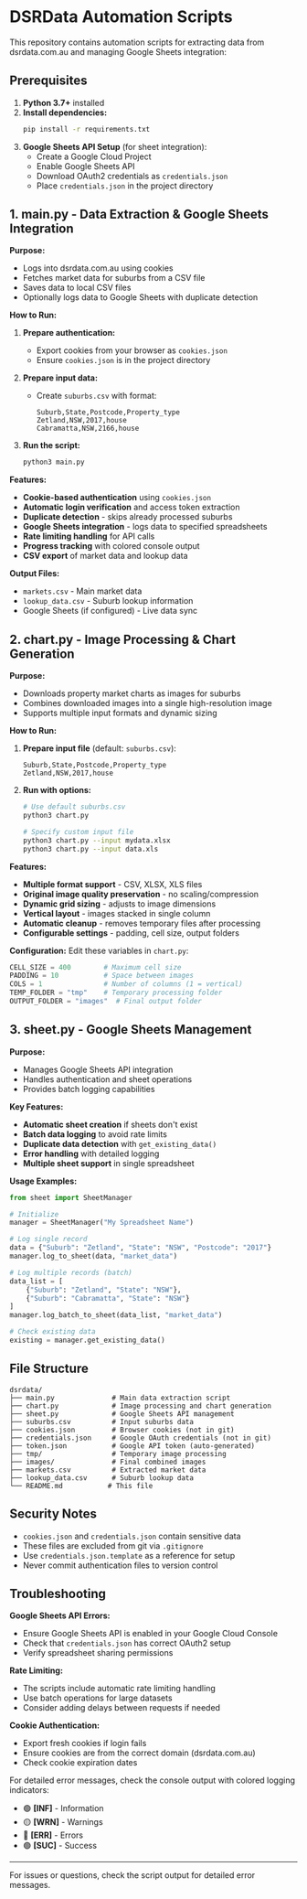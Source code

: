 # DSRData Automation Scripts

This repository contains automation scripts for extracting data from dsrdata.com.au and managing Google Sheets integration:

## Prerequisites

1. **Python 3.7+** installed
2. **Install dependencies:**
   ```bash
   pip install -r requirements.txt
   ```
3. **Google Sheets API Setup** (for sheet integration):
   - Create a Google Cloud Project
   - Enable Google Sheets API
   - Download OAuth2 credentials as `credentials.json`
   - Place `credentials.json` in the project directory

## 1. main.py - Data Extraction & Google Sheets Integration

**Purpose:**
- Logs into dsrdata.com.au using cookies
- Fetches market data for suburbs from a CSV file
- Saves data to local CSV files
- Optionally logs data to Google Sheets with duplicate detection

**How to Run:**
1. **Prepare authentication:**
   - Export cookies from your browser as `cookies.json`
   - Ensure `cookies.json` is in the project directory

2. **Prepare input data:**
   - Create `suburbs.csv` with format:
     ```csv
     Suburb,State,Postcode,Property_type
     Zetland,NSW,2017,house
     Cabramatta,NSW,2166,house
     ```

3. **Run the script:**
   ```bash
   python3 main.py
   ```

**Features:**
- **Cookie-based authentication** using `cookies.json`
- **Automatic login verification** and access token extraction
- **Duplicate detection** - skips already processed suburbs
- **Google Sheets integration** - logs data to specified spreadsheets
- **Rate limiting handling** for API calls
- **Progress tracking** with colored console output
- **CSV export** of market data and lookup data

**Output Files:**
- `markets.csv` - Main market data
- `lookup_data.csv` - Suburb lookup information
- Google Sheets (if configured) - Live data sync

## 2. chart.py - Image Processing & Chart Generation

**Purpose:**
- Downloads property market charts as images for suburbs
- Combines downloaded images into a single high-resolution image
- Supports multiple input formats and dynamic sizing

**How to Run:**
1. **Prepare input file** (default: `suburbs.csv`):
   ```csv
   Suburb,State,Postcode,Property_type
   Zetland,NSW,2017,house
   ```

2. **Run with options:**
   ```bash
   # Use default suburbs.csv
   python3 chart.py
   
   # Specify custom input file
   python3 chart.py --input mydata.xlsx
   python3 chart.py --input data.xls
   ```

**Features:**
- **Multiple format support** - CSV, XLSX, XLS files
- **Original image quality preservation** - no scaling/compression
- **Dynamic grid sizing** - adjusts to image dimensions
- **Vertical layout** - images stacked in single column
- **Automatic cleanup** - removes temporary files after processing
- **Configurable settings** - padding, cell size, output folders

**Configuration:**
Edit these variables in `chart.py`:
```python
CELL_SIZE = 400        # Maximum cell size
PADDING = 10           # Space between images
COLS = 1               # Number of columns (1 = vertical)
TEMP_FOLDER = "tmp"    # Temporary processing folder
OUTPUT_FOLDER = "images"  # Final output folder
```

## 3. sheet.py - Google Sheets Management

**Purpose:**
- Manages Google Sheets API integration
- Handles authentication and sheet operations
- Provides batch logging capabilities

**Key Features:**
- **Automatic sheet creation** if sheets don't exist
- **Batch data logging** to avoid rate limits
- **Duplicate data detection** with `get_existing_data()`
- **Error handling** with detailed logging
- **Multiple sheet support** in single spreadsheet

**Usage Examples:**
```python
from sheet import SheetManager

# Initialize
manager = SheetManager("My Spreadsheet Name")

# Log single record
data = {"Suburb": "Zetland", "State": "NSW", "Postcode": "2017"}
manager.log_to_sheet(data, "market_data")

# Log multiple records (batch)
data_list = [
    {"Suburb": "Zetland", "State": "NSW"},
    {"Suburb": "Cabramatta", "State": "NSW"}
]
manager.log_batch_to_sheet(data_list, "market_data")

# Check existing data
existing = manager.get_existing_data()
```

## File Structure

```
dsrdata/
├── main.py              # Main data extraction script
├── chart.py             # Image processing and chart generation
├── sheet.py             # Google Sheets API management
├── suburbs.csv          # Input suburbs data
├── cookies.json         # Browser cookies (not in git)
├── credentials.json     # Google OAuth credentials (not in git)
├── token.json           # Google API token (auto-generated)
├── tmp/                 # Temporary image processing
├── images/              # Final combined images
├── markets.csv          # Extracted market data
├── lookup_data.csv      # Suburb lookup data
└── README.md           # This file
```

## Security Notes

- `cookies.json` and `credentials.json` contain sensitive data
- These files are excluded from git via `.gitignore`
- Use `credentials.json.template` as a reference for setup
- Never commit authentication files to version control

## Troubleshooting

**Google Sheets API Errors:**
- Ensure Google Sheets API is enabled in your Google Cloud Console
- Check that `credentials.json` has correct OAuth2 setup
- Verify spreadsheet sharing permissions

**Rate Limiting:**
- The scripts include automatic rate limiting handling
- Use batch operations for large datasets
- Consider adding delays between requests if needed

**Cookie Authentication:**
- Export fresh cookies if login fails
- Ensure cookies are from the correct domain (dsrdata.com.au)
- Check cookie expiration dates

For detailed error messages, check the console output with colored logging indicators:
- 🟢 **[INF]** - Information
- 🟡 **[WRN]** - Warnings  
- 🔴 **[ERR]** - Errors
- 🟢 **[SUC]** - Success

---

For issues or questions, check the script output for detailed error messages.